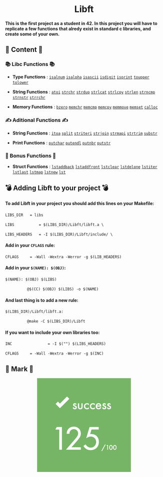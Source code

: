 <h1 align="center">Libft</h1>
<h4>This is the first project as a student in 42. In this project you will have to replicate a few functions that alredy exist in standard c libraries, and create some of your own.</h4>

## 📖 Content 📖

### 📚 Libc Functions 📚

- **Type Functions** : [`isalnum`](./src/ft_isalnum.c) [`isalpha`](./src/ft_isalpha.c) [`isascii`](./src/ft_isascii.c) [`isdigit`](./src/ft_isdigit.c) [`isprint`](./src/ft_print.c) [`toupper`](./src/ft_toupper.c) [`tolower`](./src/ft_tolower.c)

- **String Functions** : [`atoi`](./src/ft_atoi.c) [`strchr`](./src/ft_strchr.c) [`strdup`](./src/ft_strdup.c) [`strlcat`](./src/ft_strlcat.c) [`strlcpy`](./src/ft_strlcpy.c) [`strlen`](./src/ft_strlen.c) [`strncmp`](./src/ft_strncmp.c) [`strnstr`](./src/ft_strnstr.c) [`strrchr`](./src/ft_strrchr.c)

- **Memory Functions** : [`bzero`](./src/ft_bzero.c) [`memchr`](./src/ft_memchr.c) [`memcmp`](./src/ft_memcmp.c) [`memcpy`](./src/ft_memcpy.c) [`memmove`](./src/ft_memmove.c) [`memset`](./src/ft_memset.c) [`calloc`](./src/ft_calloc.c)

### ✍️ Aditional Functions ✍️

- **String Functions** : [`itoa`](./src/ft_itoa.c) [`split`](./src/ft_split.c) [`striteri`](./src/ft_striteri.c) [`strjoin`](./src/ft_strjoin.c) [`strmapi`](./src/ft_strmapi.c) [`strtrim`](./src/ft_strtrim.c) [`substr`](./src/ft_substr.c)

- **Print Functions** : [`putchar`](./src/ft_putchar_fd.c) [`putendl`](./src/ft_putendl_fd.c) [`putnbr`](./src/ft_putnbr_fd.c) [`putstr`](./src/ft_putstr_fd.c)

### 🚀 Bonus Functions 🚀

- **Struct Functions** : [`lstaddback`](./src/ft_lstaddback.c) [`lstaddfront`](./src/ft_lstaddfront.c) [`lstclear`](./src/ft_lstclear.c) [`lstdelone`](./src/ft_lstdelone.c) [`lstiter`](./src/ft_lstiter.c) [`lstlast`](./src/ft_lstlast.c) [`lstmap`](./src/ft_lstmap.c) [`lstnew`](./src/ft_lstnew.c) [`lst`](./src/ft_lstsize.c)

## 💣 Adding Libft to your project 💣

#### To add Libft in your project you should add this lines on your Makefile:

`LIBS_DIR	= libs`

`LIBS			= $(LIBS_DIR)/Libft/libft.a \`

`LIBS_HEADERS	= -I $(LIBS_DIR)/Libft/include/ \`

#### Add in your `CFLAGS` rule:

`CFLAGS		= -Wall -Wextra -Werror -g $(LIB_HEADERS)`

#### Add in your `$(NAME): $(OBJ)`:

`$(NAME): $(OBJ) $(LIBS)`

`⠀⠀⠀⠀⠀⠀⠀⠀@$(CC) $(OBJ) $(LIBS) -o $(NAME)`

#### And last thing is to add a new rule:

`$(LIBS_DIR)/Libft/libft.a:`

`⠀⠀⠀⠀⠀⠀⠀⠀@make -C $(LIBS_DIR)/Libft`

#### If you want to include your own libraries too:

`INC				= -I $("") $(LIBS_HEADERS)`

`CFLAGS		= -Wall -Wextra -Werror -g $(INC)`

## 💯 Mark 💯

<p align="center">
  <a align="center">
    <img src="./Addings/Mark.png">
  </a>
</p>
